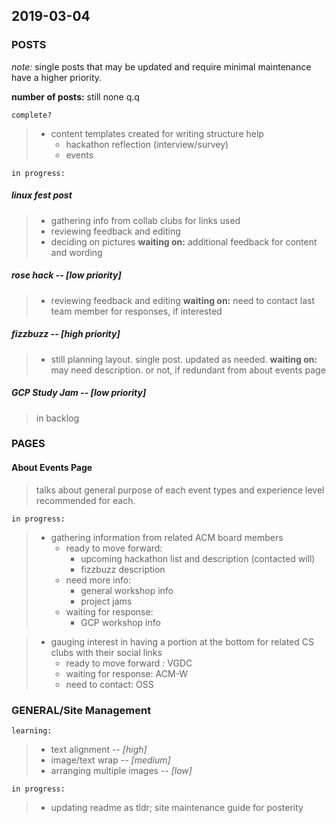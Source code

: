 ## 2019-03-04

### POSTS

_note:_ single posts that may be updated and require minimal maintenance have a higher priority.

**number of posts:** still none q.q

`complete?`

> - content templates created for writing structure help
>   - hackathon reflection (interview/survey)
>   - events

`in progress:`

##### linux fest post

> - gathering info from collab clubs for links used
> - reviewing feedback and editing
> - deciding on pictures
>   **waiting on:** additional feedback for content and wording

##### rose hack -- [low priority]

> - reviewing feedback and editing
>   **waiting on:** need to contact last team member for responses, if interested

##### fizzbuzz -- [high priority]

> - still planning layout. single post. updated as needed.
>   **waiting on:** may need description. or not, if redundant from about events page

##### GCP Study Jam -- [low priority]

> in backlog

### PAGES

#### About Events Page

> talks about general purpose of each event types and experience level recommended for each.

`in progress:`

> - gathering information from related ACM board members
>   - ready to move forward:
>     - upcoming hackathon list and description (contacted will)
>     - fizzbuzz description
>   - need more info:
>     - general workshop info
>     - project jams
>   - waiting for response:
>     - GCP workshop info

> - gauging interest in having a portion at the bottom for related CS clubs with their social links
>   - ready to move forward : VGDC
>   - waiting for response: ACM-W
>   - need to contact: OSS

### GENERAL/Site Management

`learning:`

> - text alignment -- _[high]_
> - image/text wrap -- _[medium]_
> - arranging multiple images -- _[low]_

`in progress:`

> - updating readme as tldr; site maintenance guide for posterity
